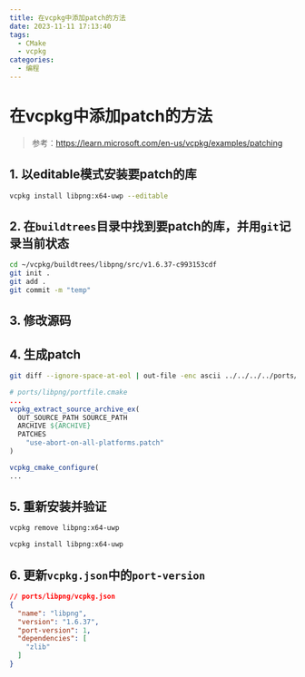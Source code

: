 ```yaml
---
title: 在vcpkg中添加patch的方法
date: 2023-11-11 17:13:40
tags:
  - CMake
  - vcpkg
categories:
  - 编程
---
```


# 在vcpkg中添加patch的方法

> 参考：<https://learn.microsoft.com/en-us/vcpkg/examples/patching>

## 1. 以editable模式安装要patch的库

```bash
vcpkg install libpng:x64-uwp --editable
```

## 2. 在`buildtrees`目录中找到要patch的库，并用`git`记录当前状态

```bash
cd ~/vcpkg/buildtrees/libpng/src/v1.6.37-c993153cdf
git init .
git add .
git commit -m "temp"
```

## 3. 修改源码

## 4. 生成patch

```bash
git diff --ignore-space-at-eol | out-file -enc ascii ../../../../ports/libpng/use-abort-on-all-platforms.patch
```

```cmake
# ports/libpng/portfile.cmake
...
vcpkg_extract_source_archive_ex(
  OUT_SOURCE_PATH SOURCE_PATH
  ARCHIVE ${ARCHIVE}
  PATCHES 
    "use-abort-on-all-platforms.patch"
)

vcpkg_cmake_configure(
...
```

## 5. 重新安装并验证

```bash
vcpkg remove libpng:x64-uwp
```

```bash
vcpkg install libpng:x64-uwp
```

## 6. 更新`vcpkg.json`中的`port-version`

```json
// ports/libpng/vcpkg.json
{
  "name": "libpng",
  "version": "1.6.37",
  "port-version": 1,
  "dependencies": [
    "zlib"
  ]
}
```